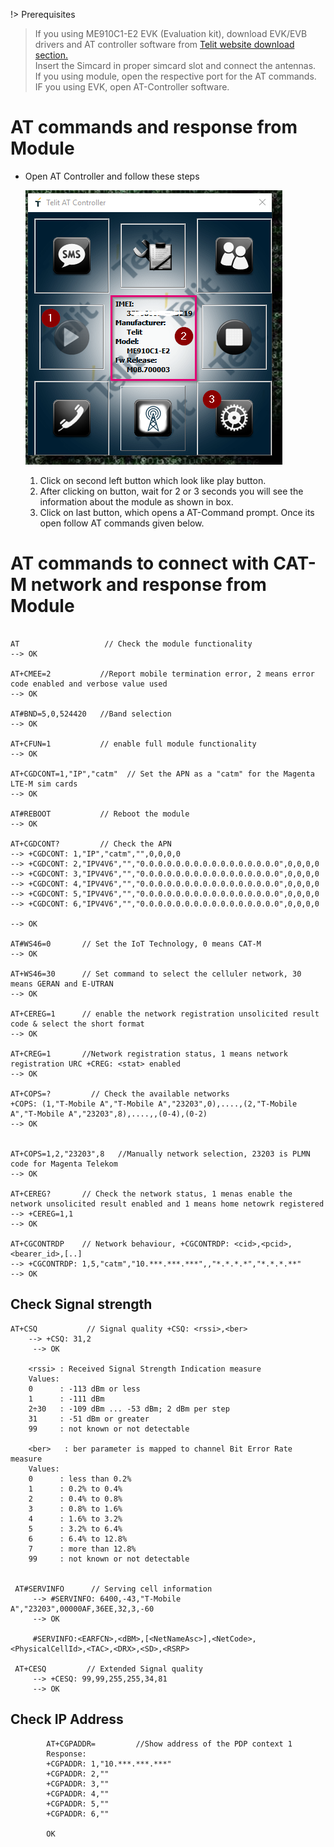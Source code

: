 !> Prerequisites
 > If you using ME910C1-E2 EVK (Evaluation kit), download EVK/EVB drivers and AT controller software from [Telit website download section.](https://www.telit.com/evkevb-drivers/)  
 >Insert the Simcard in proper simcard slot and connect the antennas.  
 >If you using module, open the respective port for the AT commands.  
 >IF you using EVK, open AT-Controller software.

# AT commands and response from Module
* Open AT Controller and follow these steps 

    ![Putty](../images/AT_Controller.png)  

    1. Click on second left button which look like play button.
    2. After clicking on button, wait for 2 or 3 seconds you will see the information about the module as shown in box.
    3. Click on last button, which opens a AT-Command prompt. Once its open follow AT commands given below.



# AT commands to connect with CAT-M network and response from Module

```

AT                   // Check the module functionality 
--> OK

AT+CMEE=2           //Report mobile termination error, 2 means error code enabled and verbose value used
--> OK

AT#BND=5,0,524420   //Band selection
--> OK

AT+CFUN=1           // enable full module functionality 
--> OK

AT+CGDCONT=1,"IP","catm"  // Set the APN as a "catm" for the Magenta LTE-M sim cards
--> OK
           
AT#REBOOT           // Reboot the module
--> OK

AT+CGDCONT?         // Check the APN
--> +CGDCONT: 1,"IP","catm","",0,0,0,0
--> +CGDCONT: 2,"IPV4V6","","0.0.0.0.0.0.0.0.0.0.0.0.0.0.0.0",0,0,0,0
--> +CGDCONT: 3,"IPV4V6","","0.0.0.0.0.0.0.0.0.0.0.0.0.0.0.0",0,0,0,0
--> +CGDCONT: 4,"IPV4V6","","0.0.0.0.0.0.0.0.0.0.0.0.0.0.0.0",0,0,0,0
--> +CGDCONT: 5,"IPV4V6","","0.0.0.0.0.0.0.0.0.0.0.0.0.0.0.0",0,0,0,0
--> +CGDCONT: 6,"IPV4V6","","0.0.0.0.0.0.0.0.0.0.0.0.0.0.0.0",0,0,0,0

--> OK

AT#WS46=0       // Set the IoT Technology, 0 means CAT-M
--> OK

AT+WS46=30      // Set command to select the celluler network, 30 means GERAN and E-UTRAN
--> OK

AT+CEREG=1      // enable the network registration unsolicited result code & select the short format
--> OK

AT+CREG=1       //Network registration status, 1 means network registration URC +CREG: <stat> enabled
--> OK

AT+COPS=?         // Check the available networks
+COPS: (1,"T-Mobile A","T-Mobile A","23203",0),....,(2,"T-Mobile A","T-Mobile A","23203",8),....,,(0-4),(0-2)
--> OK


AT+COPS=1,2,"23203",8   //Manually network selection, 23203 is PLMN code for Magenta Telekom
--> OK

AT+CEREG?       // Check the network status, 1 menas enable the network unsolicited result enabled and 1 means home netowrk registered  
--> +CEREG=1,1
--> OK

AT+CGCONTRDP    // Network behaviour, +CGCONTRDP: <cid>,<pcid>,<bearer_id>,[..]
--> +CGCONTRDP: 1,5,"catm","10.***.***.***",,"*.*.*.*","*.*.*.**"
--> OK
````

## Check Signal strength 

``` 
AT+CSQ           // Signal quality +CSQ: <rssi>,<ber>
    --> +CSQ: 31,2
     --> OK        

    <rssi> : Received Signal Strength Indication measure
    Values:
    0      : -113 dBm or less
    1      : -111 dBm
    2÷30   : -109 dBm ... -53 dBm; 2 dBm per step
    31     : -51 dBm or greater
    99     : not known or not detectable
        
    <ber>   : ber parameter is mapped to channel Bit Error Rate measure
    Values:
    0      : less than 0.2%
    1      : 0.2% to 0.4%
    2      : 0.4% to 0.8%
    3      : 0.8% to 1.6%
    4      : 1.6% to 3.2%
    5      : 3.2% to 6.4%
    6      : 6.4% to 12.8%
    7      : more than 12.8%
    99     : not known or not detectable
               

 AT#SERVINFO      // Serving cell information
     --> #SERVINFO: 6400,-43,"T-Mobile A","23203",00000AF,36EE,32,3,-60         
     --> OK  

     #SERVINFO:<EARFCN>,<dBM>,[<NetNameAsc>],<NetCode>,<PhysicalCellId>,<TAC>,<DRX>,<SD>,<RSRP>

 AT+CESQ         // Extended Signal quality 
     --> +CESQ: 99,99,255,255,34,81
     --> OK

```

## Check IP Address

``` 
        AT+CGPADDR=         //Show address of the PDP context 1
        Response:
        +CGPADDR: 1,"10.***.***.***"
        +CGPADDR: 2,""
        +CGPADDR: 3,""
        +CGPADDR: 4,""
        +CGPADDR: 5,""
        +CGPADDR: 6,""

        OK
```